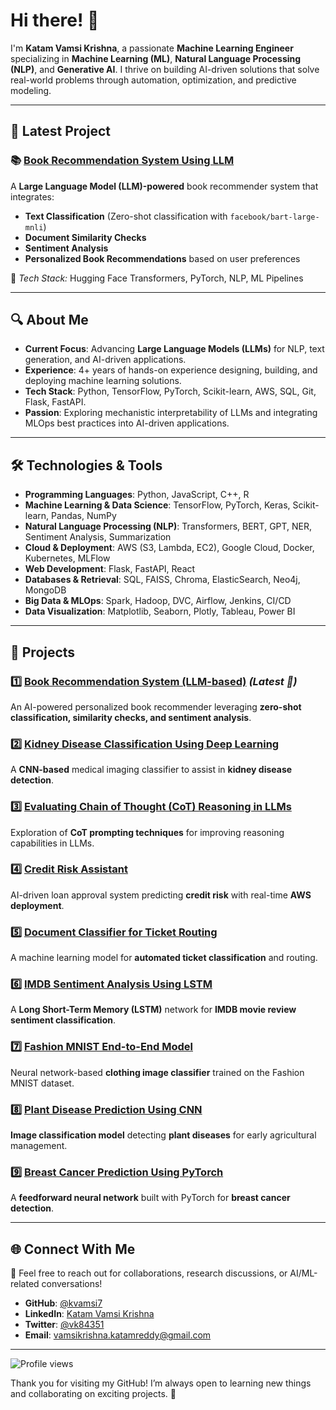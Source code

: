 # Hi there! 👋  

I'm **Katam Vamsi Krishna**, a passionate **Machine Learning Engineer** specializing in **Machine Learning (ML)**, **Natural Language Processing (NLP)**, and **Generative AI**. I thrive on building AI-driven solutions that solve real-world problems through automation, optimization, and predictive modeling.

---

## 🚀 Latest Project  

### 📚 [Book Recommendation System Using LLM](https://github.com/kvamsi7/recommendation-system/tree/main/book-recommender)  
A **Large Language Model (LLM)-powered** book recommender system that integrates:
- **Text Classification** (Zero-shot classification with `facebook/bart-large-mnli`)
- **Document Similarity Checks**
- **Sentiment Analysis**
- **Personalized Book Recommendations** based on user preferences  

🔹 *Tech Stack:* Hugging Face Transformers, PyTorch, NLP, ML Pipelines  

---

## 🔍 About Me  

- **Current Focus**: Advancing **Large Language Models (LLMs)** for NLP, text generation, and AI-driven applications.  
- **Experience**: 4+ years of hands-on experience designing, building, and deploying machine learning solutions.  
- **Tech Stack**: Python, TensorFlow, PyTorch, Scikit-learn, AWS, SQL, Git, Flask, FastAPI.  
- **Passion**: Exploring mechanistic interpretability of LLMs and integrating MLOps best practices into AI-driven applications.  

---

## 🛠️ Technologies & Tools  

- **Programming Languages**: Python, JavaScript, C++, R  
- **Machine Learning & Data Science**: TensorFlow, PyTorch, Keras, Scikit-learn, Pandas, NumPy  
- **Natural Language Processing (NLP)**: Transformers, BERT, GPT, NER, Sentiment Analysis, Summarization  
- **Cloud & Deployment**: AWS (S3, Lambda, EC2), Google Cloud, Docker, Kubernetes, MLFlow  
- **Web Development**: Flask, FastAPI, React  
- **Databases & Retrieval**: SQL, FAISS, Chroma, ElasticSearch, Neo4j, MongoDB  
- **Big Data & MLOps**: Spark, Hadoop, DVC, Airflow, Jenkins, CI/CD  
- **Data Visualization**: Matplotlib, Seaborn, Plotly, Tableau, Power BI  

---

## 📌 Projects  

### 1️⃣ [Book Recommendation System (LLM-based)](https://github.com/kvamsi7/recommendation-system/tree/main/book-recommender) *(Latest 🚀)*  
An AI-powered personalized book recommender leveraging **zero-shot classification, similarity checks, and sentiment analysis**.  

### 2️⃣ [Kidney Disease Classification Using Deep Learning](https://github.com/kvamsi7/kidney-disease-classification-dl-project)  
A **CNN-based** medical imaging classifier to assist in **kidney disease detection**.  

### 3️⃣ [Evaluating Chain of Thought (CoT) Reasoning in LLMs](https://github.com/kvamsi7/llm_cot_research)  
Exploration of **CoT prompting techniques** for improving reasoning capabilities in LLMs.  

### 4️⃣ [Credit Risk Assistant](https://github.com/kvamsi7/ML-portfolio/tree/prj1/Acess%20Credit%20risk%20-%20AWS%20deployment)  
AI-driven loan approval system predicting **credit risk** with real-time **AWS deployment**.  

### 5️⃣ [Document Classifier for Ticket Routing](https://github.com/kvamsi7/ML-portfolio/tree/prj1/Document%20classification)  
A machine learning model for **automated ticket classification** and routing.  

### 6️⃣ [IMDB Sentiment Analysis Using LSTM](https://github.com/kvamsi7/ML-portfolio/blob/main/IMDB-reviews-Sentiment-Analysis-LSTM/DL_Pro_10_IMDB_reviews_Sentiment_Analysis_LSTM.ipynb)  
A **Long Short-Term Memory (LSTM)** network for **IMDB movie review sentiment classification**.  

### 7️⃣ [Fashion MNIST End-to-End Model](https://github.com/kvamsi7/ML-portfolio/blob/main/fashion-mnist-end-to-end-project/model_training_notebook/Fashion_MNIST_model_training.ipynb)  
Neural network-based **clothing image classifier** trained on the Fashion MNIST dataset.  

### 8️⃣ [Plant Disease Prediction Using CNN](https://github.com/kvamsi7/ML-portfolio/blob/main/plant-disease-prediction-cnn-deep-leanring-project/model_training_notebook/Plant_Disease_Prediction_CNN_Image_Classifier.ipynb)  
**Image classification model** detecting **plant diseases** for early agricultural management.  

### 9️⃣ [Breast Cancer Prediction Using PyTorch](https://github.com/kvamsi7/ML-portfolio/blob/main/pytorch-neural-network-breast-cancer-prediction/dl_project_8_Neural_Network_using_PyTorch_breast_cancer_prediction.ipynb)  
A **feedforward neural network** built with PyTorch for **breast cancer detection**.  

---

## 🌐 Connect With Me  

📩 Feel free to reach out for collaborations, research discussions, or AI/ML-related conversations!  

- **GitHub**: [@kvamsi7](https://github.com/kvamsi7)  
- **LinkedIn**: [Katam Vamsi Krishna](https://www.linkedin.com/in/katam-vamsi-krishna)  
- **Twitter**: [@vk84351](https://twitter.com/@vk84351)  
- **Email**: [vamsikrishna.katamreddy@gmail.com](mailto:vamsikrishna.katamreddy@gmail.com)  

---

<p align="left"> 
  <img src="https://komarev.com/ghpvc/?username=kvamsi7&label=Profile%20views&color=0e75b6&style=flat" alt="Profile views" /> 
</p>  

Thank you for visiting my GitHub! I’m always open to learning new things and collaborating on exciting projects. 🚀  
